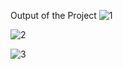Output of the Project
![1](https://github.com/user-attachments/assets/1daffa62-717c-4c4c-8865-cf9c2c355112)


![2](https://github.com/user-attachments/assets/99a56ad8-90f5-4c2b-a018-0171bfe39e31)


![3](https://github.com/user-attachments/assets/6adbd00b-0743-4358-9130-9b27e66e0e5b)
